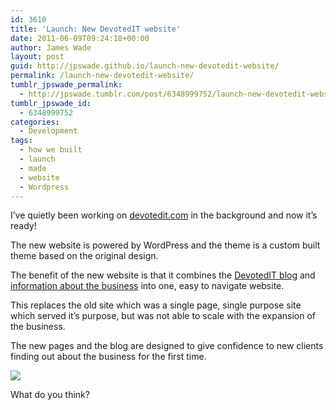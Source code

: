 ```yaml
---
id: 3610
title: 'Launch: New DevotedIT website'
date: 2011-06-09T09:24:18+00:00
author: James Wade
layout: post
guid: http://jpswade.github.io/launch-new-devotedit-website/
permalink: /launch-new-devotedit-website/
tumblr_jpswade_permalink:
  - http://jpswade.tumblr.com/post/6348999752/launch-new-devotedit-website
tumblr_jpswade_id:
  - 6348999752
categories:
  - Development
tags:
  - how we built
  - launch
  - made
  - website
  - Wordpress
---
```

<p class="lead">
  I’ve quietly been working on <a href="http://www.devotedit.com/">devotedit.com</a> in the background and now it’s ready!
</p>

The new website is powered by WordPress and the theme is a custom built theme based on the original design.

The benefit of the new website is that it combines the [DevotedIT blog](http://www.devotedit.com/blog/) and [information about the business](http://www.devotedit.com/about) into one, easy to navigate website.

This replaces the old site which was a single page, single purpose site which served it’s purpose, but was not able to scale with the expansion of the business.

The new pages and the blog are designed to give confidence to new clients finding out about the business for the first time.

[![](http://media.tumblr.com/tumblr_lmhyz71un31qiakcu.png)](http://www.devotedit.com/) 

What do you think?